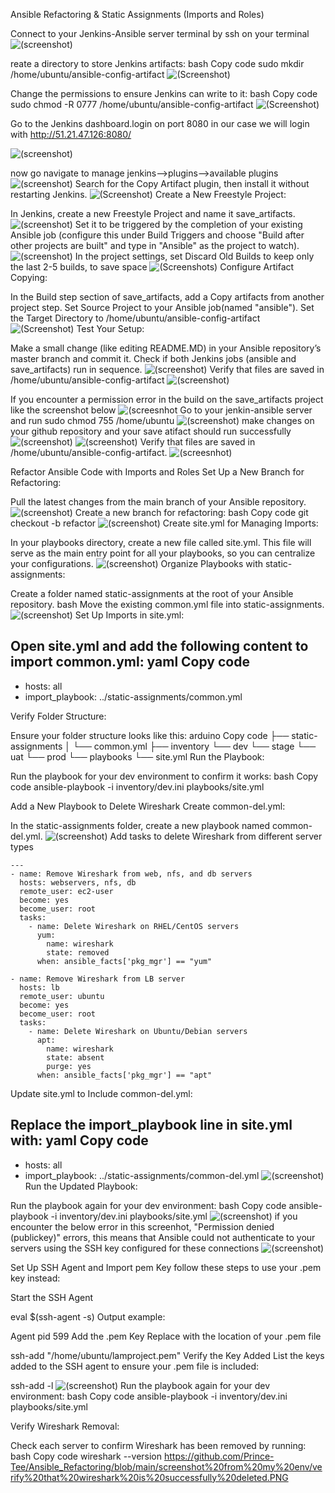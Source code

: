 Ansible Refactoring & Static Assignments (Imports and Roles)

Connect to your Jenkins-Ansible server terminal by ssh on your terminal
![(screenshot)](https://github.com/Prince-Tee/Ansible_Refactoring/blob/main/screenshot%20from%20my%20env/ssh%20into%20you%20jenkins%20server.png)

reate a directory to store Jenkins artifacts:
bash
Copy code
sudo mkdir /home/ubuntu/ansible-config-artifact
![(Screenshot)](https://github.com/Prince-Tee/Ansible_Refactoring/blob/main/screenshot%20from%20my%20env/create%20director%20and%20change%20permission.png)

Change the permissions to ensure Jenkins can write to it:
bash
Copy code
sudo chmod -R 0777 /home/ubuntu/ansible-config-artifact
![(Screenshot)](https://github.com/Prince-Tee/Ansible_Refactoring/blob/main/screenshot%20from%20my%20env/create%20director%20and%20change%20permission.png)

Go to the Jenkins dashboard.login on port 8080 in our case we will login with
http://51.21.47.126:8080/

![(screenshot)](https://github.com/Prince-Tee/Ansible_Refactoring/blob/main/screenshot%20from%20my%20env/go%20to%20your%20jenkins%20server.png)

now go navigate to manage jenkins-->plugins-->available plugins
![(screenshot)](https://github.com/Prince-Tee/Ansible_Refactoring/blob/main/screenshot%20from%20my%20env/available%20plugins.png)
Search for the Copy Artifact plugin, then install it without restarting Jenkins.
![(Screenshot)](https://github.com/Prince-Tee/Ansible_Refactoring/blob/main/screenshot%20from%20my%20env/install%20Copy%20Artifact%20without%20restarting.png)
Create a New Freestyle Project:

In Jenkins, create a new Freestyle Project and name it save_artifacts.
![(screenshot)](https://github.com/Prince-Tee/Ansible_Refactoring/blob/main/screenshot%20from%20my%20env/create%20a%20new%20freestyle%20project%20in%20jenkins.png)
Set it to be triggered by the completion of your existing Ansible job (configure this under Build Triggers and choose "Build after other projects are built" and type in "Ansible" as the project to watch).
![(screenshot)](https://github.com/Prince-Tee/Ansible_Refactoring/blob/main/screenshot%20from%20my%20env/buid%20triggers%20configurations.png)
In the project settings, set Discard Old Builds to keep only the last 2-5 builds, to save space
![(Screenshots)](https://github.com/Prince-Tee/Ansible_Refactoring/blob/main/screenshot%20from%20my%20env/set%20Discard%20Old%20Builds%20to%20keep%20only%20the%20last%202%205%20builds.png)
Configure Artifact Copying:

In the Build step section of save_artifacts, add a Copy artifacts from another project step.
Set Source Project to your Ansible job(named "ansible").
Set the Target Directory to /home/ubuntu/ansible-config-artifact
![(Screenshot)](https://github.com/Prince-Tee/Ansible_Refactoring/blob/main/screenshot%20from%20my%20env/buid%20steps%20configurations.png)
Test Your Setup:

Make a small change (like editing README.MD) in your Ansible repository’s master branch and commit it.
Check if both Jenkins jobs (ansible and save_artifacts) run in sequence.
![(screenshot)](https://github.com/Prince-Tee/Ansible_Refactoring/blob/main/screenshot%20from%20my%20env/jenkins%20and%20ansible%20run%20in%20sequence.png)
Verify that files are saved in /home/ubuntu/ansible-config-artifact
![(screenshot)](https://github.com/Prince-Tee/Ansible_Refactoring/blob/main/screenshot%20from%20my%20env/verify%20that%20artifacts%20are%20save%20on%20your%20jenkins%20server.png)

If you encounter a permission error in the build on the save_artifacts project like the screenshot below
![(screesnhot](https://github.com/Prince-Tee/Ansible_Refactoring/blob/main/screenshot%20from%20my%20env/error%20encountered%20in%20save%20atifacts.png)
Go to your jenkin-ansible server and run sudo chmod 755 /home/ubuntu
![(screenshot)](https://github.com/Prince-Tee/Ansible_Refactoring/blob/main/screenshot%20from%20my%20env/run%20chmod%20755%20home%20ubutu%20to%20solve%20error.png)
make changes on your github repository and your save atifact should run successfully
![(screenshot)](https://github.com/Prince-Tee/Ansible_Refactoring/blob/main/screenshot%20from%20my%20env/save%20artifact%20successfull.png)
![(screenshot)](https://github.com/Prince-Tee/Ansible_Refactoring/blob/main/screenshot%20from%20my%20env/save%20artifact%20successfull2.png)
Verify that files are saved in /home/ubuntu/ansible-config-artifact.
![(screesnhot)](https://github.com/Prince-Tee/Ansible_Refactoring/blob/main/screenshot%20from%20my%20env/verify%20that%20artifacts%20are%20save%20on%20your%20jenkins%20server.png)

Refactor Ansible Code with Imports and Roles
Set Up a New Branch for Refactoring:

Pull the latest changes from the main branch of your Ansible repository.
![(screenshot)](https://github.com/Prince-Tee/Ansible_Refactoring/blob/main/screenshot%20from%20my%20env/Pull%20the%20latest%20changes%20from%20the%20main%20branch%20of%20your%20Ansible%20repository.PNG)
Create a new branch for refactoring:
bash
Copy code
git checkout -b refactor
![(screenshot)](https://github.com/Prince-Tee/Ansible_Refactoring/blob/main/screenshot%20from%20my%20env/creating%20a%20new%20branch.PNG)
Create site.yml for Managing Imports:

In your playbooks directory, create a new file called site.yml.
This file will serve as the main entry point for all your playbooks, so you can centralize your configurations.
![(screenshot)](https://github.com/Prince-Tee/Ansible_Refactoring/blob/main/screenshot%20from%20my%20env/create%20the%20site%20yml.PNG)
Organize Playbooks with static-assignments:

Create a folder named static-assignments at the root of your Ansible repository.
bash
Move the existing common.yml file into static-assignments.
![(screenshot)](https://github.com/Prince-Tee/Ansible_Refactoring/blob/main/screenshot%20from%20my%20env/create%20the%20site%20yml.PNG)
Set Up Imports in site.yml:

Open site.yml and add the following content to import common.yml:
yaml
Copy code
---
- hosts: all
- import_playbook: ../static-assignments/common.yml

Verify Folder Structure:

Ensure your folder structure looks like this:
arduino
Copy code
├── static-assignments
│   └── common.yml
├── inventory
    └── dev
    └── stage
    └── uat
    └── prod
└── playbooks
    └── site.yml
Run the Playbook:

Run the playbook for your dev environment to confirm it works:
bash
Copy code
ansible-playbook -i inventory/dev.ini playbooks/site.yml
  
Add a New Playbook to Delete Wireshark
Create common-del.yml:

In the static-assignments folder, create a new playbook named common-del.yml.
![(screenshot)](https://github.com/Prince-Tee/Ansible_Refactoring/blob/main/screenshot%20from%20my%20env/create%20common%20del%20yml.PNG)
Add tasks to delete Wireshark from different server types
```
---
- name: Remove Wireshark from web, nfs, and db servers
  hosts: webservers, nfs, db
  remote_user: ec2-user
  become: yes
  become_user: root
  tasks:
    - name: Delete Wireshark on RHEL/CentOS servers
      yum:
        name: wireshark
        state: removed
      when: ansible_facts['pkg_mgr'] == "yum"

- name: Remove Wireshark from LB server
  hosts: lb
  remote_user: ubuntu
  become: yes
  become_user: root
  tasks:
    - name: Delete Wireshark on Ubuntu/Debian servers
      apt:
        name: wireshark
        state: absent
        purge: yes
      when: ansible_facts['pkg_mgr'] == "apt"
```
Update site.yml to Include common-del.yml:

Replace the import_playbook line in site.yml with:
yaml
Copy code
---
- hosts: all
- import_playbook: ../static-assignments/common-del.yml
![(screenshot)](https://github.com/Prince-Tee/Ansible_Refactoring/blob/main/screenshot%20from%20my%20env/update%20site%20yml%20file.PNG)
Run the Updated Playbook:

Run the playbook again for your dev environment:
bash
Copy code
ansible-playbook -i inventory/dev.ini playbooks/site.yml
![(screenshot](https://github.com/Prince-Tee/Ansible_Refactoring/blob/main/screenshot%20from%20my%20env/run%20your%20playbook.PNG))
if you encounter the below error in this screenhot,  "Permission denied (publickey)" errors, this means that Ansible could not authenticate to your servers using the SSH key configured for these connections
![(screenshot)](https://github.com/Prince-Tee/Ansible_Refactoring/blob/main/screenshot%20from%20my%20env/permission%20error%20encountered.PNG)

Set Up SSH Agent and Import pem Key
follow these steps to use your .pem key instead:

Start the SSH Agent

eval $(ssh-agent -s)
Output example:

Agent pid 599
Add the .pem Key
Replace <path-to-pem-file> with the location of your .pem file 

ssh-add "/home/ubuntu/lamproject.pem"
Verify the Key Added
List the keys added to the SSH agent to ensure your .pem file is included:

ssh-add -l
![(screenshot)](https://github.com/Prince-Tee/Ansible_Refactoring/blob/main/screenshot%20from%20my%20env/setting%20up%20ssh%20agent.PNG)
Run the playbook again for your dev environment:
bash
Copy code
ansible-playbook -i inventory/dev.ini playbooks/site.yml

Verify Wireshark Removal:

Check each server to confirm Wireshark has been removed by running:
bash
Copy code
wireshark --version
https://github.com/Prince-Tee/Ansible_Refactoring/blob/main/screenshot%20from%20my%20env/verify%20that%20wireshark%20is%20successfully%20deleted.PNG